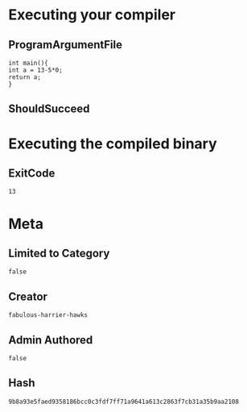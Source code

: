 # Executing your compiler

## ProgramArgumentFile

```
int main(){
int a = 13-5*0;
return a;
}
```

## ShouldSucceed

# Executing the compiled binary

## ExitCode

```
13
```

# Meta

## Limited to Category

```
false
```

## Creator

```
fabulous-harrier-hawks
```

## Admin Authored

```
false
```

## Hash

```
9b8a93e5faed9358186bcc0c3fdf7ff71a9641a613c2863f7cb31a35b9aa2108
```
